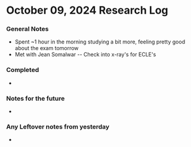 # October 09, 2024 Research Log
### General Notes
* Spent ~1 hour in the morning studying a bit more, feeling pretty good about the exam tomorrow
* Met with Jean Somalwar -- Check into x-ray's for ECLE's

### Completed
* 

### Notes for the future
* 

### Any Leftover notes from yesterday
* 
